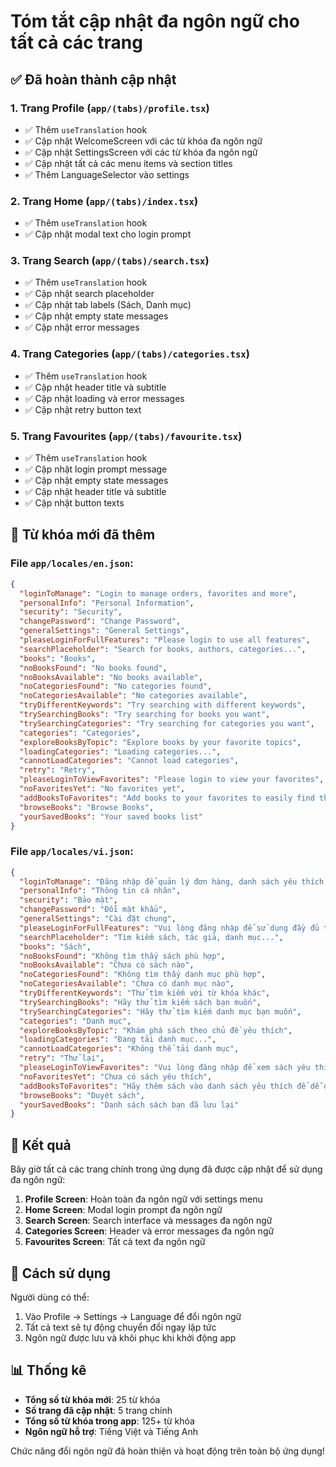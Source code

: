 # Tóm tắt cập nhật đa ngôn ngữ cho tất cả các trang

## ✅ Đã hoàn thành cập nhật

### 1. Trang Profile (`app/(tabs)/profile.tsx`)
- ✅ Thêm `useTranslation` hook
- ✅ Cập nhật WelcomeScreen với các từ khóa đa ngôn ngữ
- ✅ Cập nhật SettingsScreen với các từ khóa đa ngôn ngữ
- ✅ Cập nhật tất cả các menu items và section titles
- ✅ Thêm LanguageSelector vào settings

### 2. Trang Home (`app/(tabs)/index.tsx`)
- ✅ Thêm `useTranslation` hook
- ✅ Cập nhật modal text cho login prompt

### 3. Trang Search (`app/(tabs)/search.tsx`)
- ✅ Thêm `useTranslation` hook
- ✅ Cập nhật search placeholder
- ✅ Cập nhật tab labels (Sách, Danh mục)
- ✅ Cập nhật empty state messages
- ✅ Cập nhật error messages

### 4. Trang Categories (`app/(tabs)/categories.tsx`)
- ✅ Thêm `useTranslation` hook
- ✅ Cập nhật header title và subtitle
- ✅ Cập nhật loading và error messages
- ✅ Cập nhật retry button text

### 5. Trang Favourites (`app/(tabs)/favourite.tsx`)
- ✅ Thêm `useTranslation` hook
- ✅ Cập nhật login prompt message
- ✅ Cập nhật empty state messages
- ✅ Cập nhật header title và subtitle
- ✅ Cập nhật button texts

## 📝 Từ khóa mới đã thêm

### File `app/locales/en.json`:
```json
{
  "loginToManage": "Login to manage orders, favorites and more",
  "personalInfo": "Personal Information",
  "security": "Security",
  "changePassword": "Change Password",
  "generalSettings": "General Settings",
  "pleaseLoginForFullFeatures": "Please login to use all features",
  "searchPlaceholder": "Search for books, authors, categories...",
  "books": "Books",
  "noBooksFound": "No books found",
  "noBooksAvailable": "No books available",
  "noCategoriesFound": "No categories found",
  "noCategoriesAvailable": "No categories available",
  "tryDifferentKeywords": "Try searching with different keywords",
  "trySearchingBooks": "Try searching for books you want",
  "trySearchingCategories": "Try searching for categories you want",
  "categories": "Categories",
  "exploreBooksByTopic": "Explore books by your favorite topics",
  "loadingCategories": "Loading categories...",
  "cannotLoadCategories": "Cannot load categories",
  "retry": "Retry",
  "pleaseLoginToViewFavorites": "Please login to view your favorites",
  "noFavoritesYet": "No favorites yet",
  "addBooksToFavorites": "Add books to your favorites to easily find them later",
  "browseBooks": "Browse Books",
  "yourSavedBooks": "Your saved books list"
}
```

### File `app/locales/vi.json`:
```json
{
  "loginToManage": "Đăng nhập để quản lý đơn hàng, danh sách yêu thích và nhiều hơn nữa",
  "personalInfo": "Thông tin cá nhân",
  "security": "Bảo mật",
  "changePassword": "Đổi mật khẩu",
  "generalSettings": "Cài đặt chung",
  "pleaseLoginForFullFeatures": "Vui lòng đăng nhập để sử dụng đầy đủ tính năng",
  "searchPlaceholder": "Tìm kiếm sách, tác giả, danh mục...",
  "books": "Sách",
  "noBooksFound": "Không tìm thấy sách phù hợp",
  "noBooksAvailable": "Chưa có sách nào",
  "noCategoriesFound": "Không tìm thấy danh mục phù hợp",
  "noCategoriesAvailable": "Chưa có danh mục nào",
  "tryDifferentKeywords": "Thử tìm kiếm với từ khóa khác",
  "trySearchingBooks": "Hãy thử tìm kiếm sách bạn muốn",
  "trySearchingCategories": "Hãy thử tìm kiếm danh mục bạn muốn",
  "categories": "Danh mục",
  "exploreBooksByTopic": "Khám phá sách theo chủ đề yêu thích",
  "loadingCategories": "Đang tải danh mục...",
  "cannotLoadCategories": "Không thể tải danh mục",
  "retry": "Thử lại",
  "pleaseLoginToViewFavorites": "Vui lòng đăng nhập để xem sách yêu thích",
  "noFavoritesYet": "Chưa có sách yêu thích",
  "addBooksToFavorites": "Hãy thêm sách vào danh sách yêu thích để dễ dàng tìm lại sau",
  "browseBooks": "Duyệt sách",
  "yourSavedBooks": "Danh sách sách bạn đã lưu lại"
}
```

## 🎯 Kết quả

Bây giờ tất cả các trang chính trong ứng dụng đã được cập nhật để sử dụng đa ngôn ngữ:

1. **Profile Screen**: Hoàn toàn đa ngôn ngữ với settings menu
2. **Home Screen**: Modal login prompt đa ngôn ngữ
3. **Search Screen**: Search interface và messages đa ngôn ngữ
4. **Categories Screen**: Header và error messages đa ngôn ngữ
5. **Favourites Screen**: Tất cả text đa ngôn ngữ

## 🚀 Cách sử dụng

Người dùng có thể:
1. Vào Profile → Settings → Language để đổi ngôn ngữ
2. Tất cả text sẽ tự động chuyển đổi ngay lập tức
3. Ngôn ngữ được lưu và khôi phục khi khởi động app

## 📊 Thống kê

- **Tổng số từ khóa mới**: 25 từ khóa
- **Số trang đã cập nhật**: 5 trang chính
- **Tổng số từ khóa trong app**: 125+ từ khóa
- **Ngôn ngữ hỗ trợ**: Tiếng Việt và Tiếng Anh

Chức năng đổi ngôn ngữ đã hoàn thiện và hoạt động trên toàn bộ ứng dụng! 